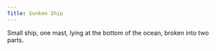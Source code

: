 ```yaml
---
Title: Sunken Ship
---
```

Small ship, one mast, lying at the bottom of the ocean, broken into two parts.
